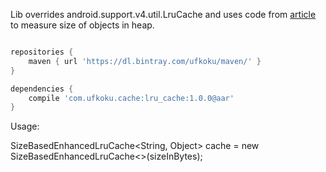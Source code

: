 Lib overrides android.support.v4.util.LruCache and uses code from [article](http://www.javaworld.com/article/2077408/core-java/sizeof-for-java.html) to measure size of objects in heap.

```gradle

repositories {
    maven { url 'https://dl.bintray.com/ufkoku/maven/' }
}

dependencies {
    compile 'com.ufkoku.cache:lru_cache:1.0.0@aar'
}

```

Usage:

SizeBasedEnhancedLruCache<String, Object> cache = new SizeBasedEnhancedLruCache<>(sizeInBytes);
